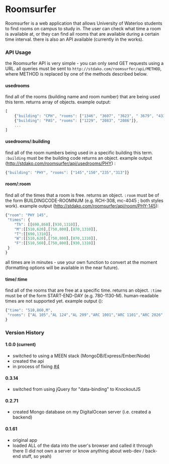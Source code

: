 Roomsurfer
==========

Roomsurfer is a web application that allows University of Waterloo students to find rooms on campus to study in. The user can check what time a room is available at, or they can find all rooms that are available during a certain time interval. there is also an API available (currently in the works).

### API Usage
the Roomsurfer API is very simple - you can only send GET requests using a URL. all queries must be sent to ```http://stdako.com/roomsurfer/api/METHOD```, where METHOD is replaced by one of the methods described below.

#### usedrooms
find all of the rooms (building name and room number) that are being used this term. returns array of objects. example output:
```javascript
[
	{"building": "CPH", "rooms": ["1346", "3607", "3623", "	3679", "4333"]},
	{"building": "PAS", "rooms": ["1229", "2083", "2086"]},
	...
]
```

#### usedrooms/:building
find all of the room numbers being used in a specific building this term. ```:building``` must be the building code returns an object. example output (http://stdako.com/roomsurfer/api/usedrooms/PHY) :

```javascript
{"building": "PHY", "rooms": ["145","150","235","313"]}
```

#### room/:room
find all of the times that a room is free. returns an object. ```:room``` must be of the form BUILDINGCODE-ROOMNUM (e.g. RCH-308, mc-4045 ; both styles work). example output (http://stdako.com/roomsurfer/api/room/PHY-145):
```javascript
{"room": "PHY 145", 
 "times": {
 	"Th": [[690,860],[930,1310]],
 	"M":[[510,620],[750,800],[870,1310]],
 	"T":[[690,1310]],
 	"W":[[510,620],[750,800],[870,1310]],
 	"F":[[510,560],[750,800],[930,1310]]
 }
}
```

all times are in minutes - use your own function to convert at the moment (formatting options will be available in the near future).

#### time/:time
find all of the rooms that are free at a specific time. returns an object. ```:time``` must be of the form START-END-DAY (e.g. 780-1130-M). human-readable times are not supported yet. example output ():
```javascript
{"time": "510,860,M",
 "rooms": ["AL 105","AL 124","AL 209","ARC 1001","ARC 1101","ARC 2026","ARC 3103","B1 370","B2 350","BMH 1016","CGR 1111","CGR 1300","CPH 1346","CPH 4333","DWE 1515","DWE 2529","DWE 3517","DWE 3522","E2 1303","E2 1303A","E5 6004","E6 2024","E6 4022","ECH 1205","EIT 1015","EIT 3141","EV3 3408","HH 124","HH 138","HH 280","HH 336","MC 1085","ML 117","OPT 309","PAS 2083","PAS 2086","PHR 1006","QNC 1502","QNC 1507","QNC 2502","RCH 204","RCH 302","REN 0104","REN 0106","REN 0203","REN 0402","REN 2102","REN 2104","REN 2107","STJ 1036","STJ 3014","STJ 3027","STP 201"]
}
```


### Version History
#### 1.0.0 (current)
- switched to using a MEEN stack (MongoDB/Express/Ember/Node)
- created the api
- in process of fixing [#4](https://github.com/StDako/Roomsurfer/issues/4)

#### 0.3.14
- switched from using jQuery for "data-binding" to KnockoutJS

#### 0.2.71
- created Mongo database on my DigitalOcean server (i.e. created a backend)

#### 0.1.61
- original app
- loaded ALL of the data into the user's browser and called it through there (I did not own a server or know anything about web-dev / back-end stuff, so yeah)
